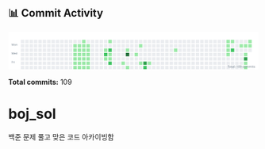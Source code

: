<!-- HEATMAP:START -->
## 📊 Commit Activity

![Commit Heatmap](./heatmap.svg)

**Total commits:** 109
<!-- HEATMAP:END -->

# boj_sol
백준 문제 풀고 맞은 코드 아카이빙함
